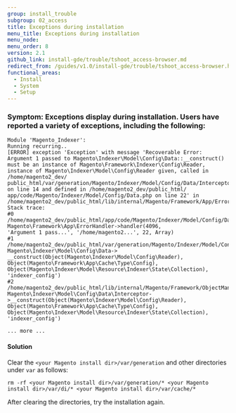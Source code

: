 ```yaml
---
group: install_trouble
subgroup: 02_access
title: Exceptions during installation
menu_title: Exceptions during installation
menu_node:
menu_order: 8
version: 2.1
github_link: install-gde/trouble/tshoot_access-browser.md
redirect_from: /guides/v1.0/install-gde/trouble/tshoot_access-browser.html
functional_areas:
  - Install
  - System
  - Setup
---
```


### Symptom: Exceptions display during installation. Users have reported a variety of exceptions, including the following:

	Module 'Magento_Indexer':
	Running recurring..
	[ERROR] exception 'Exception' with message 'Recoverable Error: Argument 1 passed to Magento\Indexer\Model\Config\Data::__construct() must be an instance of Magento\Framework\Indexer\Config\Reader, instance of Magento\Indexer\Model\Config\Reader given, called in /home/magento2_dev/
	public_html/var/generation/Magento/Indexer/Model/Config/Data/Interceptor.php on line 14 and defined in /home/magento2_dev/public_html/
	app/code/Magento/Indexer/Model/Config/Data.php on line 22' in /home/magento2_dev/public_html/lib/internal/Magento/Framework/App/ErrorHandler.php:67
	Stack trace:
	#0 /home/magento2_dev/public_html/app/code/Magento/Indexer/Model/Config/Data.php(22): Magento\Framework\App\ErrorHandler->handler(4096, 
	'Argument 1 pass...', '/home/magento2...', 22, Array)
	#1 /home/magento2_dev/public_html/var/generation/Magento/Indexer/Model/Config/Data/Interceptor.php(14): Magento\Indexer\Model\Config\Data->
	__construct(Object(Magento\Indexer\Model\Config\Reader), Object(Magento\Framework\App\Cache\Type\Config), Object(Magento\Indexer\Model\Resource\Indexer\State\Collection), 'indexer_config')
	#2 /home/magento2_dev/public_html/lib/internal/Magento/Framework/ObjectManager/Factory/AbstractFactory.php(103): Magento\Indexer\Model\Config\Data\Interceptor->__construct(Object(Magento\Indexer\Model\Config\Reader), Object(Magento\Framework\App\Cache\Type\Config), 
	Object(Magento\Indexer\Model\Resource\Indexer\State\Collection), 'indexer_config')

	... more ...
	
#### Solution

Clear the `<your Magento install dir>/var/generation` and other directories under `var` as follows:

	rm -rf <your Magento install dir>/var/generation/* <your Magento install dir>/var/di/* <your Magento install dir>/var/cache/* 

After clearing the directories, try the installation again.
